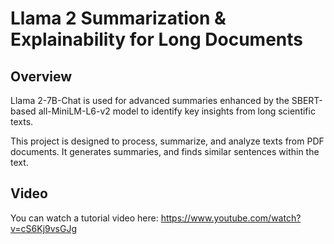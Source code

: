 # Llama 2 Summarization & Explainability for Long Documents

## Overview
Llama 2-7B-Chat is used for advanced summaries enhanced by the SBERT-based all-MiniLM-L6-v2 model to identify key insights from long scientific texts.

This project is designed to process, summarize, and analyze texts from PDF documents. It generates summaries, and finds similar sentences within the text.

## Video

You can watch a tutorial video here: https://www.youtube.com/watch?v=cS6Kj9vsGJg 

